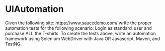 # UIAutomation
Given the following site: https://www.saucedemo.com/ write the proper automation tests for the following scenario: Login as standard_user and purchase ALL the T-shirts. To create the tests above, write an automation framework using Selenium WebDriver with Java OR Javascript, Maven, and TestNG.
